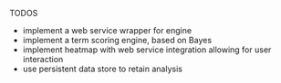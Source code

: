 

TODOS
- implement a web service wrapper for engine
- implement a term scoring engine, based on Bayes
- implement heatmap with web service integration allowing for user interaction
- use persistent data store to retain analysis